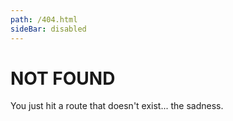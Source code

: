 ```yaml
---
path: /404.html
sideBar: disabled
---
```

# NOT FOUND

You just hit a route that doesn't exist... the sadness.
